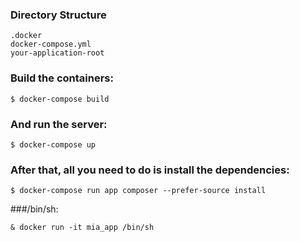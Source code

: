 ### Directory Structure

```
.docker
docker-compose.yml
your-application-root
```

### Build the containers:

`$ docker-compose build`

### And run the server:

`$ docker-compose up`

### After that, all you need to do is install the dependencies:

`$ docker-compose run app composer --prefer-source install`

###/bin/sh:

`& docker run -it mia_app /bin/sh`


